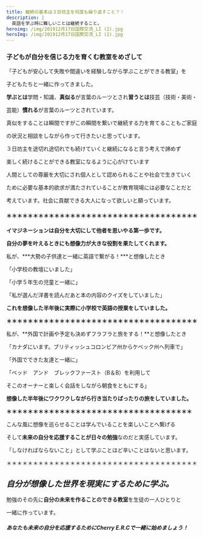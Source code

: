 ```yaml
---
title: 継続の基本は３日坊主を何度も繰り返すこと？！
description: |
  英語を学ぶ時に難しいことは継続すること。
heroimg: /img/201912月17日国際交流_LI (2).jpg
heroImg: /img/201912月17日国際交流_LI (2).jpg
---
```

### **子どもが自分を信じる力を育くむ教室をめざして**

「子どもが安心して失敗や間違いを経験しながら学ぶことができる教室」を

子どもたちと一緒に作ってきました。

**学ぶとは**学問・知識、**真似る**が言葉のルーツとされ**習うとは**技芸（技術・美術・

芸能）**慣れる**が言葉のルーツとされています。

真似をすることは瞬間ですがこの瞬間を繋いで継続する力を育てることもご家庭

の状況と相談をしながら作って行きたいと思っています。

３日坊主を途切れ途切れでも続けていくと継続になると言う考えで諦めず

楽しく続けることができる教室になるように心がけています

人間としての尊厳を大切にされ個人として認められることや社会で生きていく

ために必要な基本的欲求が満たされていることが教育現場には必要なことだと

考えています。社会に貢献できる大人になって欲しいと願っています。　

#### ＊＊＊＊＊＊＊＊＊＊＊＊＊＊＊＊＊＊＊＊＊＊＊＊＊＊＊＊＊＊＊＊＊＊＊＊

**イマジネーションは自分を大切にして他者を思いやる第一歩です。**

**自分の夢を叶えるときにも想像力が大きな役割を果たしてくれます。**

私が、***大勢の子供達と一緒に英語で繋がる！***と想像したとき

「小学校の教壇にいました」

「小学５年生の児童と一緒に」

「私が選んだ洋書を読んだあと本の内容のクイズをしていました」

**これを想像した半年後に実際に小学校で英語の授業をしていました。**

**＊＊＊＊＊＊＊＊＊＊＊＊＊＊＊＊＊＊＊＊＊＊＊＊＊＊＊＊＊＊＊＊＊＊＊＊**

私が、**外国で計画や予定も決めずフラフラと旅をする！**と想像したとき

「カナダにいます。ブリティッシュコロンビア州からケベック州へ列車で」

「外国でできた友達と一緒に」

「ベッド　アンド　ブレックファースト（B＆B）を利用して

そこのオーナーと楽しく会話をしながら朝食をともにする」

**想像した半年後にワクワクしながら行き当たりばったりの旅をしていました。**

**＊＊＊＊＊＊＊＊＊＊＊＊＊＊＊＊＊＊＊＊＊＊＊＊＊＊＊＊＊＊＊＊＊＊＊**

こんな風に想像を巡らせることは学んでいることを楽しいことへ繋げる

そして**未来の自分を応援することが日々の勉強**なのだと実感しています。

「しなければならないこと」として学ぶことほど辛いことはないと思います。

＊＊＊＊＊＊＊＊＊＊＊＊＊＊＊＊＊＊＊＊＊＊＊＊＊＊＊＊＊＊＊＊＊＊＊＊

## ***自分が想像した世界を現実にするために学ぶ。***

勉強のその先に**自分の未来を作ることのできる教室**を生徒の一人ひとりと

一緒に作っています。

##### **あなたも未来の自分を応援するためにCherry E.R.Cで一緒に始めましょう！**